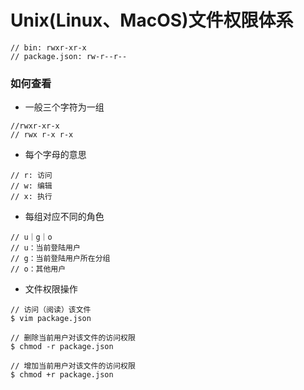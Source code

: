 # Unix(Linux、MacOS)文件权限体系
```
// bin: rwxr-xr-x
// package.json: rw-r--r--
```

### 如何查看
- 一般三个字符为一组
```
//rwxr-xr-x 
// rwx r-x r-x 
```
- 每个字母的意思
```
// r: 访问
// w: 编辑
// x: 执行
```

- 每组对应不同的角色
```
// u｜g｜o
// u：当前登陆用户
// g：当前登陆用户所在分组
// o：其他用户
```
- 文件权限操作
```
// 访问（阅读）该文件
$ vim package.json

// 删除当前用户对该文件的访问权限
$ chmod -r package.json

// 增加当前用户对该文件的访问权限
$ chmod +r package.json
```
